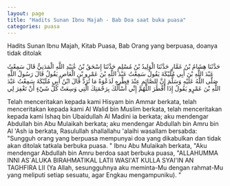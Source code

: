 ```yaml
---
layout: page
title: "Hadits Sunan Ibnu Majah - Bab Doa saat buka puasa"
categories: puasa
---
```


Hadits Sunan Ibnu Majah, Kitab Puasa, Bab Orang yang berpuasa, doanya tidak ditolak

<p class="arab">
حَدَّثَنَا هِشَامُ بْنُ عَمَّارٍ حَدَّثَنَا الْوَلِيدُ بْنُ مُسْلِمٍ حَدَّثَنَا إِسْحَقُ بْنُ عُبَيْدِ اللَّهِ الْمَدَنِيُّ قَالَ سَمِعْتُ عَبْدَ اللَّهِ بْنَ أَبِي مُلَيْكَةَ يَقُولُ سَمِعْتُ عَبْدَ اللَّهِ بْنَ عَمْرِو بْنِ الْعَاصِ يَقُولُ قَالَ رَسُولُ اللَّهِ صَلَّى اللَّهُ عَلَيْهِ وَسَلَّمَ إِنَّ لِلصَّائِمِ عِنْدَ فِطْرِهِ لَدَعْوَةً مَا تُرَدُّ قَالَ ابْنُ أَبِي مُلَيْكَةَ سَمِعْتُ عَبْدَ اللَّهِ بْنَ عَمْرٍو يَقُولُ إِذَا أَفْطَرَ اللَّهُمَّ إِنِّي أَسْأَلُكَ بِرَحْمَتِكَ الَّتِي وَسِعَتْ كُلَّ شَيْءٍ أَنْ تَغْفِرَ لِي
</p>

Telah menceritakan kepada kami Hisyam bin Ammar berkata, telah menceritakan kepada kami Al Walid bin Muslim berkata, telah menceritakan kepada kami Ishaq bin Ubaidullah Al Madini ia berkata; aku mendengar Abdullah bin Abu Mulaikah berkata; aku mendengar Abdullah bin Amru bin Al 'Ash ia berkata, Rasulullah shallallahu 'alaihi wasallam bersabda: "Sungguh orang yang berpuasa mempunyai doa yang dikabulkan dan tidak akan ditolak tatkala berbuka puasa. " Ibnu Abu Mulaikah berkata, "Aku mendengar Abdullah bin Amru berdoa saat berbuka puasa, "ALLAHUMMA INNI AS`ALUKA BIRAHMATIKAL LATII WASI'AT KULLA SYAI'IN AN TAGHFIRA LII (Ya Allah, sesungguhnya aku meminta-Mu dengan rahmat-Mu yang meliputi setiap sesuatu, agar Engkau mengampuniku). "